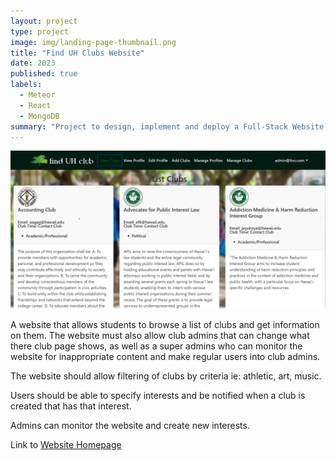 ```yaml
---
layout: project
type: project
image: img/landing-page-thumbnail.png
title: "Find UH Clubs Website"
date: 2023
published: true
labels:
  - Meteor
  - React
  - MongoDB
summary: "Project to design, implement and deploy a Full-Stack Website for finding UH Clubs"
---
```


<div class="img-fluid">
  <img src="../img/view-clubs-page.png" class="img-fluid" >
</div>

A website that allows students to browse a list of clubs and get information on them. The website must also allow club admins that can change what there club page shows, as well as a super admins who can monitor the website for inappropriate content and make regular users into club admins.

The website should allow filtering of clubs by criteria ie: athletic, art, music.

Users should be able to specify interests and be notified when a club is created that has that interest.

Admins can monitor the website and create new interests.


Link to [Website Homepage](https://finduhclub.github.io/)
